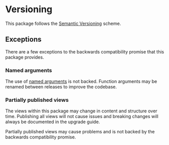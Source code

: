 # Versioning

This package follows the [Semantic Versioning](https://semver.org) scheme.

## Exceptions

There are a few exceptions to the backwards compatibility promise that this package provides.

### Named arguments

The use of [named arguments](https://www.php.net/manual/en/functions.arguments.php#functions.named-arguments) is not backed. Function arguments may be renamed between releases to improve the codebase.

### Partially published views

The views within this package may change in content and structure over time. Publishing all views will not cause issues and breaking changes will always be documented in the upgrade guide.

Partially published views may cause problems and is not backed by the backwards compatibility promise.
